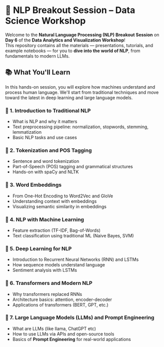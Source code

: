 # 🧠 NLP Breakout Session – Data Science Workshop

Welcome to the **Natural Language Processing (NLP) Breakout Session** on **Day 6** of the **Data Analytics and Visualization Workshop**!  
This repository contains all the materials — presentations, tutorials, and example notebooks — for you to **dive into the world of NLP**, from fundamentals to modern LLMs.

## 📚 What You'll Learn

In this hands-on session, you will explore how machines understand and process human language. We'll start from traditional techniques and move toward the latest in deep learning and large language models.

### 🔹 1. Introduction to Traditional NLP
- What is NLP and why it matters
- Text preprocessing pipeline: normalization, stopwords, stemming, lemmatization
- Basic NLP tasks and use cases

### 🔹 2. Tokenization and POS Tagging
- Sentence and word tokenization
- Part-of-Speech (POS) tagging and grammatical structures
- Hands-on with spaCy and NLTK

### 🔹 3. Word Embeddings
- From One-Hot Encoding to Word2Vec and GloVe
- Understanding context with embeddings
- Visualizing semantic similarity in embeddings

### 🔹 4. NLP with Machine Learning
- Feature extraction (TF-IDF, Bag-of-Words)
- Text classification using traditional ML (Naive Bayes, SVM)

### 🔹 5. Deep Learning for NLP
- Introduction to Recurrent Neural Networks (RNN) and LSTMs
- How sequence models understand language
- Sentiment analysis with LSTMs

### 🔹 6. Transformers and Modern NLP
- Why transformers replaced RNNs
- Architecture basics: attention, encoder-decoder
- Applications of transformers (BERT, GPT, etc.)

### 🔹 7. Large Language Models (LLMs) and Prompt Engineering
- What are LLMs (like llama, ChatGPT etc)
- How to use LLMs via APIs and open-source tools
- Basics of **Prompt Engineering** for real-world applications


